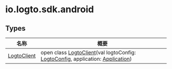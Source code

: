 # io.logto.sdk.android


## Types

| 名称 | 概要 |
|---|---|
| [LogtoClient](-logto-client/index.md) | open class [LogtoClient](-logto-client/index.md)(val logtoConfig: [LogtoConfig](../io.logto.sdk.android.type/-logto-config/index.md), application: [Application](https://developer.android.com/reference/kotlin/android/app/Application.html)) |
